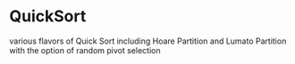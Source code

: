 QuickSort
=========

various flavors of Quick Sort including Hoare Partition and Lumato Partition with the option of random pivot selection
